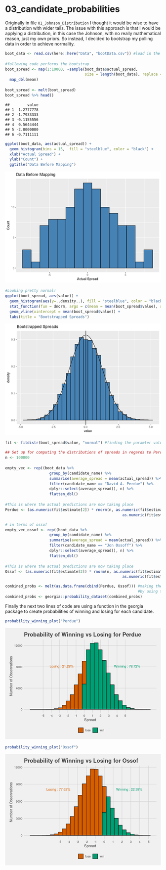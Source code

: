 03\_candidate\_probabilities
================

Originally in file `01_Johnson_Distribution` I thought it would be wise
to have a distribution with wider tails. The issue with this approach is
that I would be applying a distribution, in this case the Johnson, with
no really mathematical reason, just my own priors. So instead, I decided
to bootstrap my polling data in order to achieve
normality.

``` r
boot_data <- read.csv(here::here("Data", "bootData.csv")) #load in the dataset formated for bootstrapping

#following code performs the bootstrap
boot_spread <- map(1:10000, ~sample(boot_data$actual_spread, 
                                    size = length(boot_data), replace = TRUE)) %>%
  map_dbl(mean)

boot_spread <- melt(boot_spread)
boot_spread %>% head()
```

    ##        value
    ## 1  1.2777778
    ## 2 -1.7933333
    ## 3 -0.1155556
    ## 4  0.5644444
    ## 5 -2.0000000
    ## 6 -0.7111111

``` r
ggplot(boot_data, aes(actual_spread)) +
  geom_histogram(bins = 15,  fill = "steelblue", color = "black") +
  xlab("Actual Spread") +
  ylab("Count") +
  ggtitle("Data Before Mapping")
```

![](03_candidate_probabilities_files/figure-gfm/unnamed-chunk-3-1.png)<!-- -->

``` r
#Looking pretty normal!
ggplot(boot_spread, aes(value)) +
  geom_histogram(aes(y=..density..), fill = "steelblue", color = "black") +
  stat_function(fun = dnorm, args = c(mean = mean(boot_spread$value), sd = sd(boot_spread$value))) +
  geom_vline(xintercept = mean(boot_spread$value)) +
  labs(title = "Bootstrapped Spreads")
```

![](03_candidate_probabilities_files/figure-gfm/unnamed-chunk-4-1.png)<!-- -->

``` r
fit <- fitdistr(boot_spread$value, "normal") #finding the paramter values
```

``` r
## Set up for computing the distributions of spreads in regards to Perdue
n <- 100000

empty_vec <- rep((boot_data %>%
                    group_by(candidate_name) %>%
                    summarise(average_spread = mean(actual_spread)) %>%
                    filter(candidate_name == "David A. Perdue") %>%
                    dplyr::select(average_spread)), n) %>%
                    flatten_dbl()

#This is where the actual predictions are now taking place
Perdue <- (as.numeric(fit$estimate[2]) * rnorm(n, as.numeric(fit$estimate[1]), 
                                                     as.numeric(fit$estimate[2]))) + empty_vec 
```

``` r
# in terms of ossof
empty_vec_ossof <- rep((boot_data %>%
                    group_by(candidate_name) %>%
                    summarise(average_spread = mean(actual_spread)) %>%
                    filter(candidate_name == "Jon Ossoff") %>%
                    dplyr::select(average_spread)), n) %>%
                    flatten_dbl()

#This is where the actual predictions are now taking place
Ossof <- (as.numeric(fit$estimate[2]) * rnorm(n, as.numeric(fit$estimate[1]), 
                                                     as.numeric(fit$estimate[2]))) + empty_vec_ossof 
```

``` r
combined_probs <- melt(as.data.frame(cbind(Perdue, Ossof))) #making the data ggplot friendly 
                                                            #by using the reshape pacakge
combined_probs <- georgia::probability_dataset(combined_probs)
```

Finally the next two lines of code are using a function in the georgia
package to create probabilities of winning and losing for each
candidate.

``` r
probability_winning_plot("Perdue")
```

![](03_candidate_probabilities_files/figure-gfm/unnamed-chunk-9-1.png)<!-- -->

``` r
probability_winning_plot("Ossof")
```

![](03_candidate_probabilities_files/figure-gfm/unnamed-chunk-10-1.png)<!-- -->
